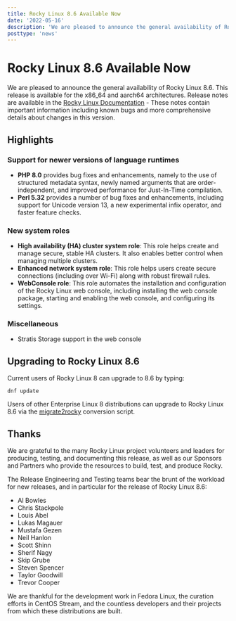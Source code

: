 ```yaml
---
title: Rocky Linux 8.6 Available Now
date: '2022-05-16'
description: 'We are pleased to announce the general availability of Rocky Linux 8.6. Read to learn more!'
posttype: 'news'
---
```


# Rocky Linux 8.6 Available Now

We are pleased to announce the general availability of Rocky Linux 8.6. This
release is available for the x86_64 and aarch64 architectures. Release notes
are available in the [Rocky Linux Documentation](https://docs.rockylinux.org/release_notes/8_6) - These notes contain important
information including known bugs and more comprehensive details about changes
in this version.

## Highlights

### Support for newer versions of language runtimes

* **PHP 8.0** provides bug fixes and enhancements, namely to the use of structured
  metadata syntax, newly named arguments that are order-independent, and
  improved performance for Just-In-Time compilation.
* **Perl 5.32** provides a number of bug fixes and enhancements, including support
  for Unicode version 13, a new experimental infix operator, and faster feature
    checks.

### New system roles
* **High availability (HA) cluster system role**: This role helps create and manage
  secure, stable HA clusters. It also enables better control when managing
  multiple clusters.
* **Enhanced network system role**: This role helps users create secure connections
  (including over Wi-Fi) along with robust firewall rules.
* **WebConsole role**: This role automates the installation and configuration of
  the Rocky Linux web console, including installing the web console package,
  starting and enabling the web console, and configuring its settings.

### Miscellaneous
* Stratis Storage support in the web console

## Upgrading to Rocky Linux 8.6

Current users of Rocky Linux 8 can upgrade to 8.6 by typing:

```
dnf update
```

Users of other Enterprise Linux 8 distributions can upgrade to Rocky Linux 8.6
via the [migrate2rocky](https://github.com/rocky-linux/rocky-tools/tree/main/migrate2rocky) conversion script.

## Thanks

We are grateful to the many Rocky Linux project volunteers and leaders for
producing, testing, and documenting this release, as well as our Sponsors and
Partners who provide the resources to build, test, and produce Rocky.

The Release Engineering and Testing teams bear the brunt of the workload for
new releases, and in particular for the release of Rocky Linux 8.6:

* Al Bowles
* Chris Stackpole
* Louis Abel
* Lukas Magauer
* Mustafa Gezen
* Neil Hanlon
* Scott Shinn
* Sherif Nagy
* Skip Grube
* Steven Spencer
* Taylor Goodwill
* Trevor Cooper

We are thankful for the development work in Fedora Linux, the curation efforts
in CentOS Stream, and the countless developers and their projects from which
these distributions are built.
